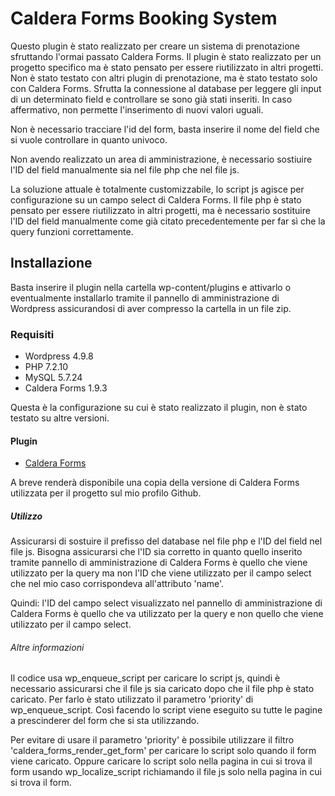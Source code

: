 # Caldera Forms Booking System
Questo plugin è stato realizzato per creare un sistema di prenotazione sfruttando l'ormai passato Caldera Forms. Il plugin è stato realizzato per un progetto specifico ma è stato pensato per essere riutilizzato in altri progetti. Non è stato testato con altri plugin di prenotazione, ma è stato testato solo con Caldera Forms.
Sfrutta la connessione al database per leggere gli input di un determinato field e controllare se sono già stati inseriti. In caso affermativo, non permette l'inserimento di nuovi valori uguali.

Non è necessario tracciare l'id del form, basta inserire il nome del field che si vuole controllare in quanto univoco. 

Non avendo realizzato un area di amministrazione, è necessario sostiuire l'ID del field manualmente sia nel file php che nel file js.

La soluzione attuale è totalmente customizzabile, lo script js agisce per configurazione su un campo select di Caldera Forms. Il file php è stato pensato per essere riutilizzato in altri progetti, ma è necessario sostituire l'ID del field manualmente come già citato precedentemente per far sì che la query funzioni correttamente.

## Installazione
Basta inserire il plugin nella cartella wp-content/plugins e attivarlo o eventualmente installarlo tramite il pannello di amministrazione di Wordpress assicurandosi di aver compresso la cartella in un file zip.

### Requisiti
* Wordpress 4.9.8
* PHP 7.2.10
* MySQL 5.7.24
* Caldera Forms 1.9.3

Questa è la configurazione su cui è stato realizzato il plugin, non è stato testato su altre versioni.

#### Plugin
* [Caldera Forms](https://wordpress.org/plugins/caldera-forms/)

A breve renderà disponibile una copia della versione di Caldera Forms utilizzata per il progetto sul mio profilo Github.

##### Utilizzo

Assicurarsi di sostuire il prefisso del database nel file php e l'ID del field nel file js.
Bisogna assicurarsi che l'ID sia corretto in quanto quello inserito tramite pannello di amministrazione di Caldera Forms è quello che viene utilizzato per la query ma non l'ID che viene utilizzato per il campo select che nel mio caso corrispondeva all'attributo 'name'.

Quindi: l'ID del campo select visualizzato nel pannello di amministrazione di Caldera Forms è quello che va utilizzato per la query e non quello che viene utilizzato per il campo select.

###### Altre informazioni

Il codice usa wp_enqueue_script per caricare lo script js, quindi è necessario assicurarsi che il file js sia caricato dopo che il file php è stato caricato. Per farlo è stato utilizzato il parametro 'priority' di wp_enqueue_script. Così facendo lo script viene eseguito su tutte le pagine a prescinderer del form che si sta utilizzando. 

Per evitare di usare il parametro 'priority' è possibile utilizzare il filtro 'caldera_forms_render_get_form' per caricare lo script solo quando il form viene caricato. Oppure caricare lo script solo nella pagina in cui si trova il form usando wp_localize_script richiamando il file js solo nella pagina in cui si trova il form.
